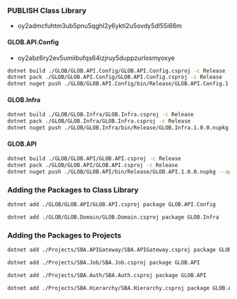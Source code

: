 
### PUBLISH Class Library
- oy2admcfuhtm3ub5pnu5qghl2y6ykti2u5ovdy5dl55i66m

#### GLOB.API.Config
- oy2abz6ry2ev5umiibufqs64izjruy5duppzurlosmyoxye
```bash
dotnet build ./GLOB/GLOB.API.Config/GLOB.API.Config.csproj -c Release
dotnet pack ./GLOB/GLOB.API.Config/GLOB.API.Config.csproj -c Release
dotnet nuget push ./GLOB/GLOB.API.Config/bin/Release/GLOB.API.Config.1.0.0.nupkg --api-key oy2abz6ry2ev5umiibufqs64izjruy5duppzurlosmyoxye --source https://api.nuget.org/v3/index.json

```
#### GLOB.Infra
```bash
dotnet build ./GLOB/GLOB.Infra/GLOB.Infra.csproj -c Release
dotnet pack ./GLOB/GLOB.Infra/GLOB.Infra.csproj -c Release
dotnet nuget push ./GLOB/GLOB.Infra/bin/Release/GLOB.Infra.1.0.0.nupkg --api-key oy2admcfuhtm3ub5pnu5qghl2y6ykti2u5ovdy5dl55i66m --source https://api.nuget.org/v3/index.json

```

#### GLOB.API
```bash
dotnet build ./GLOB/GLOB.API/GLOB.API.csproj -c Release
dotnet pack ./GLOB/GLOB.API/GLOB.API.csproj -c Release
dotnet nuget push ./GLOB/GLOB.API/bin/Release/GLOB.API.1.0.0.nupkg --api-key oy2admcfuhtm3ub5pnu5qghl2y6ykti2u5ovdy5dl55i66m --source https://api.nuget.org/v3/index.json

```
### Adding the Packages to Class Library
```bash
dotnet add ./GLOB/GLOB.API/GLOB.API.csproj package GLOB.API.Config

dotnet add ./GLOB/GLOB.Domain/GLOB.Domain.csproj package GLOB.Infra
```

### Adding the Packages to Projects
```bash
dotnet add ./Projects/SBA.APIGateway/SBA.APIGateway.csproj package GLOB.API.Config

dotnet add ./Projects/SBA.Job/SBA.Job.csproj package GLOB.API

dotnet add ./Projects/SBA.Auth/SBA.Auth.csproj package GLOB.API

dotnet add ./Projects/SBA.Hierarchy/SBA.Hierarchy.csproj package GLOB.API
```